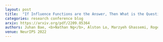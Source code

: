 ```yaml
---
layout: post
title:  "If Influence Functions are the Answer, Then What is the Question?"
categories: research conference blog
arxiv: https://arxiv.org/pdf/2209.05364
authors: Juhan Bae, <b>Nathan Ng</b>, Alston Lo, Marzyeh Ghassemi, Roger Grosse
venue: NeurIPS 2022
---
```


